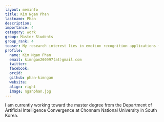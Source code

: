 ```yaml
---
layout: meminfo
title: Kim Ngan Phan
lastname: Phan
description:
importance: 4
category: work
group: Master Students
group_rank: 4
teaser: My research interest lies in emotion recognition applications for education and health. I am currently working on multimodal bio-signals and video fusion for complex emotions at the PR Laboratory.
profile:
  name: Kim Ngan Phan
  email: kimngan260997(at)gmail.com
  twitter:
  facebook:
  orcid:
  github: phan-kimngan
  website:
  align: right
  image: nganphan.jpg
---
```


I am currently working toward the master degree from the Department of Artificial Intelligence Convergence at Chonnam National University in South Korea.

